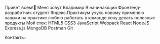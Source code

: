 Привет всем!👋 Меня зовут Владимир
Я начинающий Фронтенд-разработчик
студент Яндекс.Практикум
учусь новому
применяю навыки на практике
люблю работать в команде
хочу делать полезные продукты
Мой стек:
HTML5 CSS3 JavaScript Webpack React NodeJS Express.js MongoDB Postman Git

Контакты:

